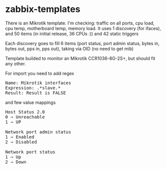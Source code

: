 # zabbix-templates

There is an Mikrotik template. 
I'm checking: traffic on all ports, cpu load, cpu temp, motherboard temp, memory load.
It uses 1 discovery (for ifaces), and 50 items (in initial release, 36 CPUs :)) and 42 static triggers 

Each discovery goes to fill 6 items (port status, port admin status, bytes in, bytes out, pps in, pps out), 
taking via OID (no need to get mib)

Template builded to monitor an Mikrotik CCR1036-8G-2S+, but should fit any other.

For import you need to add regex

<pre>Name: Mikrotik interfaces
Expression: .*slave.*
Result: Result is FALSE
</pre>

and few value mappings 
<pre>Host Status 2.0	
0 ⇒ Unreachable
1 ⇒ UP

Network port admin status	
1 ⇒ Enabled
2 ⇒ Disabled

Network port status	
1 ⇒ Up
2 ⇒ Down</pre>
